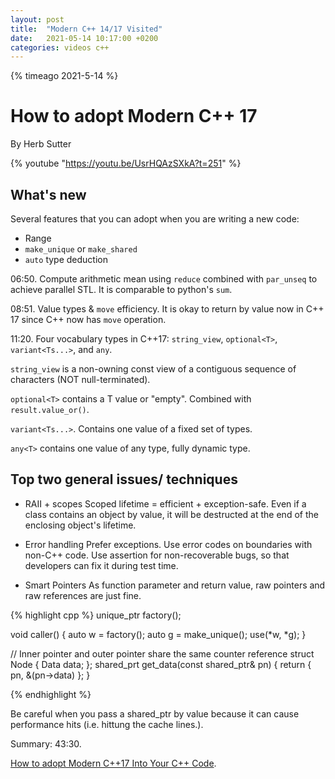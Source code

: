 ```yaml
---
layout: post
title:  "Modern C++ 14/17 Visited"
date:   2021-05-14 10:17:00 +0200
categories: videos c++
---
```

{% timeago 2021-5-14 %}

# How to adopt Modern C++ 17
By Herb Sutter

{% youtube "https://youtu.be/UsrHQAzSXkA?t=251" %}
<br />

## What's new
Several features that you can adopt when you are writing a new code:
- Range
- `make_unique` or `make_shared`
- `auto` type deduction

06:50. Compute arithmetic mean using `reduce` combined with `par_unseq` to achieve parallel STL. It is comparable to python's `sum`.

08:51. Value types & `move` efficiency. It is okay to return by value now in C++ 17 since C++ now has `move` operation. 

11:20. Four vocabulary types in C++17: `string_view`, `optional<T>`, `variant<Ts...>`, and `any`.

`string_view` is a non-owning const view of a contiguous sequence of characters (NOT null-terminated).

`optional<T>` contains a T value or "empty". Combined with `result.value_or()`.

`variant<Ts...>`. Contains one value of a fixed set of types.

`any<T>` contains one value of any type, fully dynamic type.

## Top two general issues/ techniques

- RAII + scopes
Scoped lifetime = efficient + exception-safe. Even if a class contains an object by value, it will be destructed at the end of the enclosing object's lifetime. 

- Error handling
Prefer exceptions. Use error codes on boundaries with non-C++ code. 
Use assertion for non-recoverable bugs, so that developers can fix it during test time.

- Smart Pointers
As function parameter and return value, raw pointers and raw references are just fine.

{% highlight cpp %}
unique_ptr<widget> factory();

void caller() {
    auto w = factory();
    auto g = make_unique<gadget>();
    use(*w, *g);
}

// Inner pointer and outer pointer share the same counter reference
struct Node { Data data; };
shared_prt<Data> get_data(const shared_ptr<Node>& pn) {
    return { pn, &(pn->data) };
}

{% endhighlight %}

Be careful when you pass a shared_ptr by value because it can cause performance hits (i.e. hittung the cache lines.).

Summary: 43:30.

[How to adopt Modern C++17 Into Your C++ Code][jekyll-video].

[jekyll-video]: https://youtu.be/UsrHQAzSXkA?t=251

